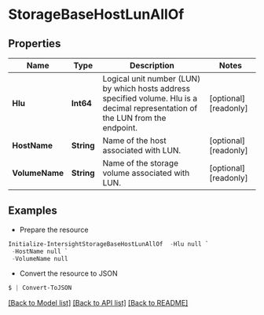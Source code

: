 # StorageBaseHostLunAllOf
## Properties

Name | Type | Description | Notes
------------ | ------------- | ------------- | -------------
**Hlu** | **Int64** | Logical unit number (LUN) by which hosts address specified volume. Hlu is a decimal representation of the LUN from the endpoint. | [optional] [readonly] 
**HostName** | **String** | Name of the host associated with LUN. | [optional] [readonly] 
**VolumeName** | **String** | Name of the storage volume associated with LUN. | [optional] [readonly] 

## Examples

- Prepare the resource
```powershell
Initialize-IntersightStorageBaseHostLunAllOf  -Hlu null `
 -HostName null `
 -VolumeName null
```

- Convert the resource to JSON
```powershell
$ | Convert-ToJSON
```

[[Back to Model list]](../README.md#documentation-for-models) [[Back to API list]](../README.md#documentation-for-api-endpoints) [[Back to README]](../README.md)

